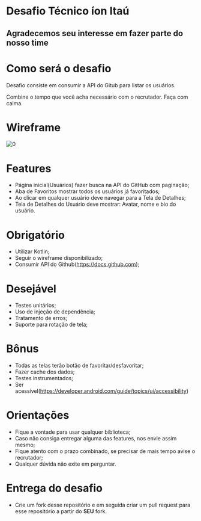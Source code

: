 # Desafio Técnico íon Itaú

<h2> Agradecemos seu interesse em fazer parte do nosso time </h2>

<h1> Como será o desafio </h1>
Desafio consiste em consumir a API do Gitub para listar os usuários.

Combine o tempo que você acha necessário com o recrutador. Faça com calma.

# Wireframe
![0](https://user-images.githubusercontent.com/28274755/203342898-98b86ef2-b519-48d6-9178-a6126c0b43a7.png)

# Features
* Página inicial(Usuários) fazer busca na API do GitHub com paginação;
* Aba de Favoritos mostrar todos os usuários já favoritados;
* Ao clicar em qualquer usuário deve navegar para a Tela de Detalhes;
* Tela de Detalhes do Usuário deve mostrar: Avatar, nome e bio do usuário.

# Obrigatório 
* Utilizar Kotlin;
* Seguir o wireframe disponibilizado;
* Consumir API do Github(https://docs.github.com);

# Desejável
* Testes unitários;
* Uso de injeção de dependência;
* Tratamento de erros;
* Suporte para rotação de tela;

# Bônus
* Todas as telas terão botão de favoritar/desfavoritar;
* Fazer cache dos dados;
* Testes instrumentados;
* Ser acessível(https://developer.android.com/guide/topics/ui/accessibility)

# Orientações
* Fique a vontade para usar qualquer biblioteca;
* Caso não consiga entregar alguma das features, nos envie assim mesmo;
* Fique atento com o prazo combinado, se precisar de mais tempo avise o recrutador;
* Qualquer dúvida não exite em perguntar.

# Entrega do desafio
* Crie um fork desse repositório e em seguida criar um pull request para esse repositório a partir do <b>SEU</b> fork.
